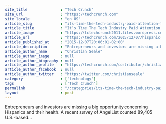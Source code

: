 ```yaml
---
site_title               : "Tech Crunch"
site_url                 : "https://techcrunch.com"
site_locale              : "en_US"
article_slug             : "its-time-the-tech-industry-paid-attention-to-the-healthcare-needs-of-the-hispanic-community"
article_title            : "It’s Time The Tech Industry Paid Attention To The Healthcare Needs Of The Hispanic Community"
article_image            : "https://tctechcrunch2011.files.wordpress.com/2015/12/3904957361_cf4d931c1a_o.jpg?w=764&h=400&crop=1"
article_url              : "https://techcrunch.com/2015/12/07/hispanic-healthcare-market/"
article_published_at     : "2015-12-07T20:06:01-02:00"
article_description      : "Entrepreneurs and investors are missing a big opportunity concerning Hispanics and their health. A recent survey of AngelList counted 89,405 U.S.-based..."
article_author_name      : "Christian Seale"
article_author_image     : null
article_author_biography : null
article_author_profile   : "https://techcrunch.com/contributor/christian-seale/"
article_author_facebook  : null
article_author_twitter   : "https://twitter.com/christianseale"
category                 : ['technology']
tags                     : ['Tech Crunch']
permalink                : "/:categories/its-time-the-tech-industry-paid-attention-to-the-healthcare-needs-of-the-hispanic-community/"
layout                   : post
---
```


Entrepreneurs and investors are missing a big opportunity concerning Hispanics and their health. A recent survey of AngelList counted 89,405 U.S.-based...
